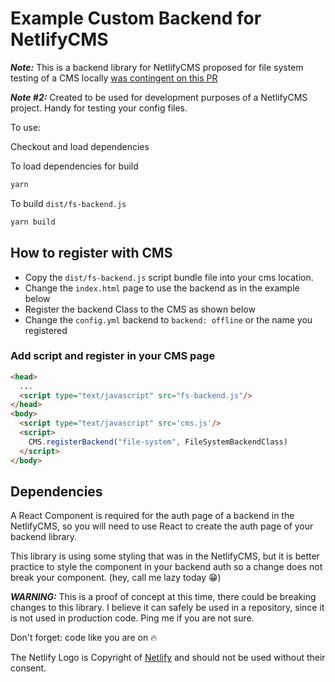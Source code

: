 # Example Custom Backend for NetlifyCMS

***Note:*** This is a backend library for NetlifyCMS proposed for file system testing of a CMS locally [was contingent on this PR][1]

***Note #2:*** Created to be used for development purposes of a NetlifyCMS project. Handy for testing your config files.

To use:

Checkout and load dependencies

To load dependencies for build

```bash
yarn
```

To build `dist/fs-backend.js`

```bash
yarn build
```

## How to register with CMS

  - Copy the `dist/fs-backend.js` script bundle file into your cms location.
  - Change the `index.html` page to use the backend as in the example below
  - Register the backend Class to the CMS as shown below
  - Change the `config.yml` backend to `backend: offline` or the name you registered

### Add script and register in your CMS page

```html
<head>
  ...
  <script type="text/javascript" src="fs-backend.js"/>
</head>
<body>
  <script type="text/javascript" src='cms.js'/>
  <script>
    CMS.registerBackend("file-system", FileSystemBackendClass)
  </script>
</body>
```

## Dependencies

A React Component is required for the auth page of a backend in the NetlifyCMS, so you will need to use React to create the auth page of your backend library.

This library is using some styling that was in the NetlifyCMS, but it is better practice to style the component in your backend auth so a change does not break your component. (hey, call me lazy today 😁)

***WARNING:*** This is a proof of concept at this time, there could be breaking changes to this library. I believe it can safely be used in a repository, since it is not used in production code. Ping me if you are not sure.

Don't forget: code like you are on 🔥

The Netlify Logo is Copyright of [Netlify][2] and should not be used without their consent.

[1]: https://github.com/netlify/netlify-cms/pull/1011
[2]: https://www.netlify.com/
